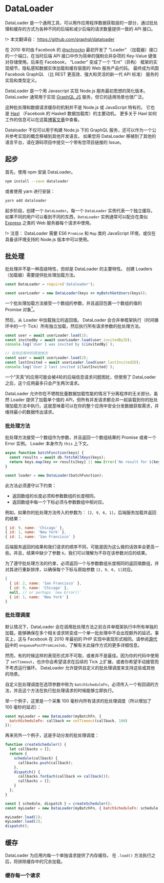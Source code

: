 # DataLoader

DataLoader 是一个通用工具，可以用作应用程序数据获取层的一部分，通过批处理和缓存的方式为各种不同的后端和减少后端的请求数量提供一致的 API 接口。

!> 本文翻译自： https://github.com/graphql/dataloader

在 2010 年时由 Facebook 的 [@schrockn](https://github.com/schrockn) 最初开发了 “Loader” （加载器）接口的一个端口，在当时后端 API 接口中作为简单的强制合并杂项的 Key-Value 键值对存储使用。后来在 Facebook， “Loader” 变成了一个 “Ent”（异构） 框架的实现细节，隐私感知数据实体加载和缓存层面的 Web 服务产品代码。 最终成为巩固 Facebook GraphQL （比 REST 更高效、强大和灵活的新一代 API 标准） 服务的实现和类型定义。

DataLoader 是一个用 Javascript 实现 Node.js 服务最初思想的简化版本。DataLoader 通常用于实现 [GraphQL JS][] 服务，但它的适用场景也很广泛。

这种批处理和数据请求缓存的机制并不是 Node.js 或 JavaScript 特有的， 它也是 [Haxl](https://github.com/facebook/Haxl) （Facebook 的 Haskell 数据加载库）的主要动机。 更多关于 Haxl 如何工作的信息可以在这篇[博客文章](ttps://code.facebook.com/posts/302060973291128/open-sourcing-haxl-a-library-for-haskell/)中查看。

Dataloader 不仅可以用于构建 Node.js 下的 GraphQL 服务，还可以作为一个公共参考实现的概念移植到其他开发语言。 如果您将 DataLoader 移植到了其他的语言平台，请在源码项目中提交一个带有您项目链接的 Issue。

## 起步

首先，使用 npm 安装 DataLoader。

```bash
npm install --save dataloader
```

或者使用 yarn 进行安装：

```bash
yarn add dataloader
```

起步阶段，创建一个 `DataLoader`。每一个 `DataLoader` 实例代表一个独立缓存。如果不同的用户可以看到不同的东西，`DataLoader` 实例通常可以配合在类似 [Express][] 之类的 Web 服务器每个请求中使用。

!> 注意： DataLoader 需要 ES6 `Promise` 和 `Map` 类的 JavaScript 环境，或仅在具备该环境支持的 Node.js 版本中可以使用。

## 批处理

批处理并不是一种高级特性，但却是 DataLoader 的主要特性。 创建 Loaders （加载器）需要提供批处理加载方法。

```js
const DataLoader = require('dataloader');

const userLoader = new DataLoader(keys => myBatchGetUsers(keys));
```

一个批处理加载方法接受一个数组的参数，并且返回包裹一个数组的值的 Promise 对象[<sup>*</sup>](#batch-function)。

然后，从 Loader 中加载独立的返回值。 DataLoader 会合并单框架执行（时间循环中的一个 Tick）所有独立加载，然后执行所有请求参数的批处理方法。

```js
const user = await userLoader.load(1);
const invitedBy = await userLoader.load(user.invitedByID);
console.log(`User 1 was invited by ${invitedBy}`);

// 在你应用中的其他地方
const user = await userLoader.load(2);
const lastInvited = await userLoader.load(user.lastInvitedID);
console.log(`User 2 last invited ${lastInvited}`);
```

一个“天真”的应用可能会被4轮的后端信息请求问题困扰，但使用了 DataLoader 之后，这个应用最多只会产生两次请求。

DataLoader 允许你在不牺牲批量数据加载性能的情况下分离程序的无关部分。虽然 Loader 提供了加载单个值的 API，但所有并发请求都合并一起装载到你的批处理加载方法中执行。这就意味着可以在你的整个应用中安全分发数据获取需求，并维持最小的数据传出请求。

<a id="batch-function"></a>

### 批处理方法

批处理方法接受一个数组作为参数，并且返回一个数组结果的 Promise 或者一个 Error 实例。 Loader 本身作为 `this` 上下文。

```js
async function batchFunction(keys) {
  const results = await db.fetchAllKeys(keys);
  return keys.map(key => results[key] || new Error(`No result for ${key}`));
}

const loader = new DataLoader(batchFunction);
```

此方法必须遵守以下约束：

- 返回数组的长度必须和参数数组的长度相同。
- 返回数组中每一个下标必须与参数数组中相对应。

例如，如果你的批处理方法传入的参数为： `[2, 9, 6, 1]`，后端服务加载并返回的结果：

```js
{ id: 9, name: 'Chicago' },
{ id: 1, name: 'New York' },
{ id: 2, name: 'San Francisco' }
```

后端服务返回的结果和我们请求的顺序不同，可能是因为这么做的话效率会更高一些。并且，结果中缺少了参数 `6`，我们可以理解为不存在该参数对应的结果。

为了遵守批处理方法的约束，必须返回一个与参数数组长度相同的返回值数组，并对其进行重新排序，以确保每个下标与原始参数 `[2, 9, 6, 1]`对应。

```js
[
  { id: 2, name: 'San Francisco' },
  { id: 9, name: 'Chicago' },
  null, // or perhaps `new Error()`
  { id: 1, name: 'New York' }
]
```

### 批处理调度

默认情况下，DataLoader 会在调用批处理方法之前合并单框架执行中所有单独的加载。能够确保在多个相关请求转变成一个单一批处理中不会出现额外的延迟。事实上，这与 Facebook 在 2010 年最初的 PHP 实现中表现形式相同。请参阅[源代码](https://github.com/graphql/dataloader/blob/master/src/index.js)中的 `enqueuePostPromiseJob`，了解有关此操作方式的更多详细信息。

然而，有的时候这样的表现形式并不可取，或者并不是最佳。因为你的代码中使用了 `setTimeout`，也许你会希望请求在后续的 Tick 上扩展，或者你希望手动接管而不考虑运行循环。 DataLoader 允许提供自定义的批处理调度来支持这些或其他的场景。

自定义批处理调度在选项参数中称为 `batchScheduleFn`，必须传入一个有回调的方法，并且这个方法在执行批处理请求的时候能够立即执行。

举一个例子，这里是一个采集 100 毫秒内所有请求的批处理调度（所以增加了 100 毫秒的延迟）：

```js
const myLoader = new DataLoader(myBatchFn, {
  batchScheduleFn: callback => setTimeout(callback, 100)
});
```

再来另外一个例子，这是手动分发的批处理调度：

```js
function createScheduler() {
  let callbacks = [];
  return {
    schedule(callback) {
      callbacks.push(callback);
    },
    dispatch() {
      callbacks.forEach(callback => callback());
      callbacks = [];
    }
  };
}

const { schedule, dispatch } = createScheduler();
const myLoader = new DataLoader(myBatchFn, { batchScheduleFn: schedule });

myLoader.load(1);
myLoader.load(2);
dispatch();
```

## 缓存

DataLoader 为应用内每一个单独请求提供了内存缓存。 在 `.load()` 方法执行之后，将排除缓存中的冗余加载。

### 缓存每一个请求



[GraphQL JS]: https://github.com/graphql/graphql-js
[Express]: https://expressjs.com/
